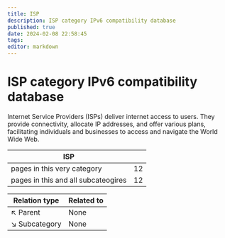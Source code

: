 ```yaml
---
title: ISP
description: ISP category IPv6 compatibility database
published: true
date: 2024-02-08 22:58:45 
tags:
editor: markdown
---
```


# ISP category IPv6 compatibility database


Internet Service Providers (ISPs) deliver internet access to users. They provide connectivity, allocate IP addresses, and offer various plans, facilitating individuals and businesses to access and navigate the World Wide Web.


| ISP   |   |
| - | - |
| pages in this very category | 12 |
| pages in this and all subcateogires | 12 |

| Relation type | Related to |
| - | - |
| :arrow_upper_left: Parent | None |
| :arrow_lower_right: Subcategory | None |